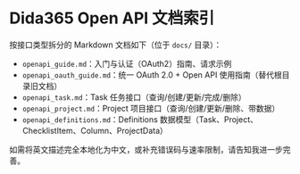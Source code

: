 # Dida365 Open API 文档索引

按接口类型拆分的 Markdown 文档如下（位于 `docs/` 目录）：

- `openapi_guide.md`：入门与认证（OAuth2）指南、请求示例
 - `openapi_oauth_guide.md`：统一 OAuth 2.0 + Open API 使用指南（替代根目录旧文档）
- `openapi_task.md`：Task 任务接口（查询/创建/更新/完成/删除）
- `openapi_project.md`：Project 项目接口（查询/创建/更新/删除、带数据）
- `openapi_definitions.md`：Definitions 数据模型（Task、Project、ChecklistItem、Column、ProjectData）

如需将英文描述完全本地化为中文，或补充错误码与速率限制，请告知我进一步完善。
